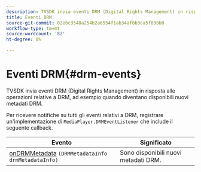```yaml
---
description: TVSDK invia eventi DRM (Digital Rights Management) in risposta alle operazioni relative a DRM, ad esempio quando diventano disponibili nuovi metadati DRM.
title: Eventi DRM
source-git-commit: 02ebc3548a254b2a6554f1ab34afbb3ea5f09bb8
workflow-type: tm+mt
source-wordcount: '82'
ht-degree: 0%

---
```


# Eventi DRM{#drm-events}

TVSDK invia eventi DRM (Digital Rights Management) in risposta alle operazioni relative a DRM, ad esempio quando diventano disponibili nuovi metadati DRM.

Per ricevere notifiche su tutti gli eventi relativi a DRM, registrare un&#39;implementazione di `MediaPlayer.DRMEventListener` che include il seguente callback.

| Evento | Significato |
|---|---|
| [onDRMMetadata](https://help.adobe.com/en_US/primetime/api/psdk/javadoc_1.4/com/adobe/mediacore/MediaPlayer.DRMEventListener.html#onDRMMetadata(DRMMetadataInfo)) `(DRMMetadataInfo drmMetadataInfo)` | Sono disponibili nuovi metadati DRM. |
